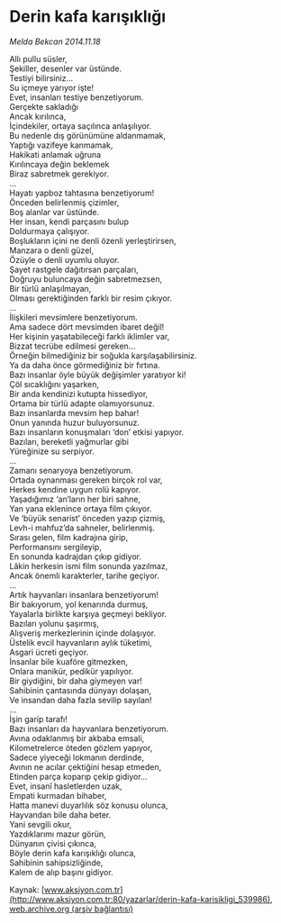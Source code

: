 # Derin kafa karışıklığı

*Melda Bekcan 2014.11.18*

<div class="pNewsDetailMainContent" itemprop="articleBody">
 <p>
  Allı pullu süsler,
  <br/>
  Şekiller, desenler var üstünde.
  <br/>
  Testiyi bilirsiniz…
  <br/>
  Su içmeye yarıyor işte!
  <br/>
  Evet, insanları testiye benzetiyorum.
  <br/>
  Gerçekte sakladığı
  <br/>
  Ancak kırılınca,
  <br/>
  İçindekiler, ortaya saçılınca anlaşılıyor.
  <br/>
  Bu nedenle dış görünümüne aldanmamak,
  <br/>
  Yaptığı vazifeye kanmamak,
  <br/>
  Hakikati anlamak uğruna
  <br/>
  Kırılıncaya değin beklemek
  <br/>
  Biraz sabretmek gerekiyor.
  <br/>
  …
  <br/>
  Hayatı yapboz tahtasına benzetiyorum!
  <br/>
  Önceden belirlenmiş çizimler,
  <br/>
  Boş alanlar var üstünde.
  <br/>
  Her insan, kendi parçasını bulup
  <br/>
  Doldurmaya çalışıyor.
  <br/>
  Boşlukların içini ne denli özenli yerleştirirsen,
  <br/>
  Manzara o denli güzel,
  <br/>
  Özüyle o denli uyumlu oluyor.
  <br/>
  Şayet rastgele dağıtırsan parçaları,
  <br/>
  Doğruyu buluncaya değin sabretmezsen,
  <br/>
  Bir türlü anlaşılmayan,
  <br/>
  Olması gerektiğinden farklı bir resim çıkıyor.
  <br/>
  …
  <br/>
  İlişkileri mevsimlere benzetiyorum.
  <br/>
  Ama sadece dört mevsimden ibaret değil!
  <br/>
  Her kişinin yaşatabileceği farklı iklimler var,
  <br/>
  Bizzat tecrübe edilmesi gereken…
  <br/>
  Örneğin bilmediğiniz bir soğukla karşılaşabilirsiniz.
  <br/>
  Ya da daha önce görmediğiniz bir fırtına.
  <br/>
  Bazı insanlar öyle büyük değişimler yaratıyor ki!
  <br/>
  Çöl sıcaklığını yaşarken,
  <br/>
  Bir anda kendinizi kutupta hissediyor,
  <br/>
  Ortama bir türlü adapte olamıyorsunuz.
  <br/>
  Bazı insanlarda mevsim hep bahar!
  <br/>
  Onun yanında huzur buluyorsunuz.
  <br/>
  Bazı insanların konuşmaları ‘don’ etkisi yapıyor.
  <br/>
  Bazıları, bereketli yağmurlar gibi
  <br/>
  Yüreğinize su serpiyor.
  <br/>
  …
  <br/>
  Zamanı senaryoya benzetiyorum.
  <br/>
  Ortada oynanması gereken birçok rol var,
  <br/>
  Herkes kendine uygun rolü kapıyor.
  <br/>
  Yaşadığımız ‘an’ların her biri sahne,
  <br/>
  Yan yana eklenince ortaya film çıkıyor.
  <br/>
  Ve ‘büyük senarist’ önceden yazıp çizmiş,
  <br/>
  Levh-i mahfuz’da sahneler, belirlenmiş.
  <br/>
  Sırası gelen, film kadrajına girip,
  <br/>
  Performansını sergileyip,
  <br/>
  En sonunda kadrajdan çıkıp gidiyor.
  <br/>
  Lâkin herkesin ismi film sonunda yazılmaz,
  <br/>
  Ancak önemli karakterler, tarihe geçiyor.
  <br/>
  …
  <br/>
  Artık hayvanları insanlara benzetiyorum!
  <br/>
  Bir bakıyorum, yol kenarında durmuş,
  <br/>
  Yayalarla birlikte karşıya geçmeyi bekliyor.
  <br/>
  Bazıları yolunu şaşırmış,
  <br/>
  Alışveriş merkezlerinin içinde dolaşıyor.
  <br/>
  Üstelik evcil hayvanların aylık tüketimi,
  <br/>
  Asgari ücreti geçiyor.
  <br/>
  İnsanlar bile kuaföre gitmezken,
  <br/>
  Onlara manikür, pedikür yapılıyor.
  <br/>
  Bir giydiğini, bir daha giymeyen var!
  <br/>
  Sahibinin çantasında dünyayı dolaşan,
  <br/>
  Ve insandan daha fazla sevilip sayılan!
  <br/>
  …
  <br/>
  İşin garip tarafı!
  <br/>
  Bazı insanları da hayvanlara benzetiyorum.
  <br/>
  Avına odaklanmış bir akbaba emsali,
  <br/>
  Kilometrelerce öteden gözlem yapıyor,
  <br/>
  Sadece yiyeceği lokmanın derdinde,
  <br/>
  Avının ne acılar çektiğini hesap etmeden,
  <br/>
  Etinden parça koparıp çekip gidiyor…
  <br/>
  Evet, insanî hasletlerden uzak,
  <br/>
  Empati kurmadan bihaber,
  <br/>
  Hatta manevi duyarlılık söz konusu olunca,
  <br/>
  Hayvandan bile daha beter.
  <br/>
  Yani sevgili okur,
  <br/>
  Yazdıklarımı mazur görün,
  <br/>
  Dünyanın çivisi çıkınca,
  <br/>
  Böyle derin kafa karışıklığı olunca,
  <br/>
  Sahibinin sahipsizliğinde,
  <br/>
  Kalem de alıp başını gidiyor.
 </p>
</div>


Kaynak: [www.aksiyon.com.tr](http://www.aksiyon.com.tr:80/yazarlar/derin-kafa-karisikligi_539986), [web.archive.org (arşiv bağlantısı)](http://web.archive.org/web/20141204183102/http://www.aksiyon.com.tr:80/yazarlar/derin-kafa-karisikligi_539986)
